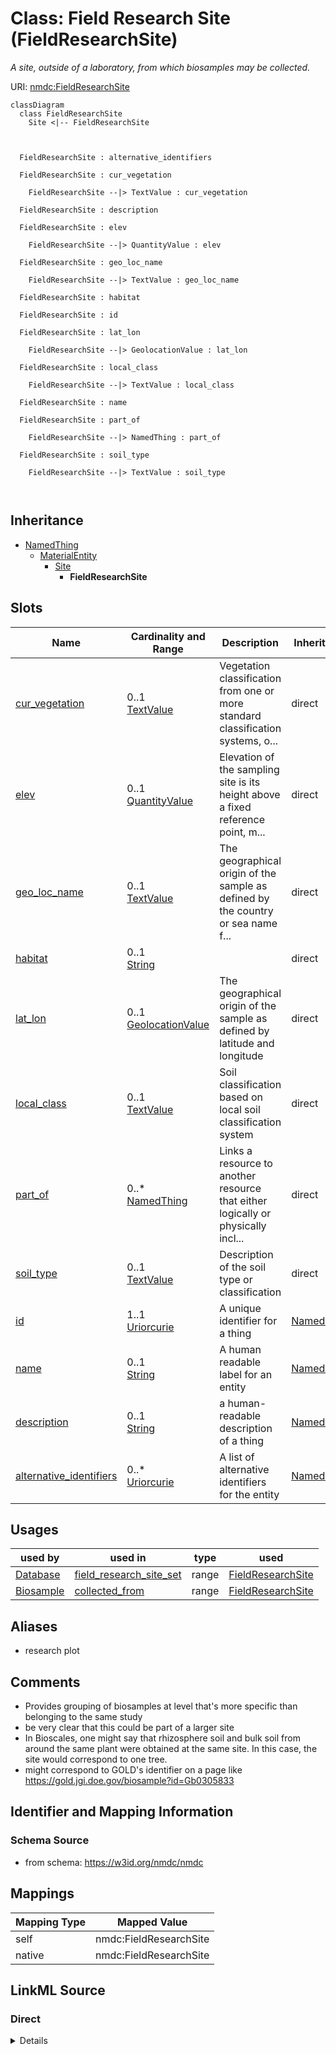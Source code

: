 # Class: Field Research Site (FieldResearchSite)


_A site, outside of a laboratory, from which biosamples may be collected._





URI: [nmdc:FieldResearchSite](https://w3id.org/nmdc/FieldResearchSite)















```mermaid
classDiagram
  class FieldResearchSite
    Site <|-- FieldResearchSite
    
    
    
  FieldResearchSite : alternative_identifiers
    
  FieldResearchSite : cur_vegetation
    
    FieldResearchSite --|> TextValue : cur_vegetation
    
  FieldResearchSite : description
    
  FieldResearchSite : elev
    
    FieldResearchSite --|> QuantityValue : elev
    
  FieldResearchSite : geo_loc_name
    
    FieldResearchSite --|> TextValue : geo_loc_name
    
  FieldResearchSite : habitat
    
  FieldResearchSite : id
    
  FieldResearchSite : lat_lon
    
    FieldResearchSite --|> GeolocationValue : lat_lon
    
  FieldResearchSite : local_class
    
    FieldResearchSite --|> TextValue : local_class
    
  FieldResearchSite : name
    
  FieldResearchSite : part_of
    
    FieldResearchSite --|> NamedThing : part_of
    
  FieldResearchSite : soil_type
    
    FieldResearchSite --|> TextValue : soil_type
    
  

```






## Inheritance
* [NamedThing](NamedThing.md)
    * [MaterialEntity](MaterialEntity.md)
        * [Site](Site.md)
            * **FieldResearchSite**



## Slots

| Name | Cardinality and Range | Description | Inheritance |
| ---  | --- | --- | --- |
| [cur_vegetation](cur_vegetation.md) | 0..1 <br/> [TextValue](TextValue.md) | Vegetation classification from one or more standard classification systems, o... | direct |
| [elev](elev.md) | 0..1 <br/> [QuantityValue](QuantityValue.md) | Elevation of the sampling site is its height above a fixed reference point, m... | direct |
| [geo_loc_name](geo_loc_name.md) | 0..1 <br/> [TextValue](TextValue.md) | The geographical origin of the sample as defined by the country or sea name f... | direct |
| [habitat](habitat.md) | 0..1 <br/> [String](String.md) |  | direct |
| [lat_lon](lat_lon.md) | 0..1 <br/> [GeolocationValue](GeolocationValue.md) | The geographical origin of the sample as defined by latitude and longitude | direct |
| [local_class](local_class.md) | 0..1 <br/> [TextValue](TextValue.md) | Soil classification based on local soil classification system | direct |
| [part_of](part_of.md) | 0..* <br/> [NamedThing](NamedThing.md) | Links a resource to another resource that either logically or physically incl... | direct |
| [soil_type](soil_type.md) | 0..1 <br/> [TextValue](TextValue.md) | Description of the soil type or classification | direct |
| [id](id.md) | 1..1 <br/> [Uriorcurie](Uriorcurie.md) | A unique identifier for a thing | [NamedThing](NamedThing.md) |
| [name](name.md) | 0..1 <br/> [String](String.md) | A human readable label for an entity | [NamedThing](NamedThing.md) |
| [description](description.md) | 0..1 <br/> [String](String.md) | a human-readable description of a thing | [NamedThing](NamedThing.md) |
| [alternative_identifiers](alternative_identifiers.md) | 0..* <br/> [Uriorcurie](Uriorcurie.md) | A list of alternative identifiers for the entity | [NamedThing](NamedThing.md) |





## Usages

| used by | used in | type | used |
| ---  | --- | --- | --- |
| [Database](Database.md) | [field_research_site_set](field_research_site_set.md) | range | [FieldResearchSite](FieldResearchSite.md) |
| [Biosample](Biosample.md) | [collected_from](collected_from.md) | range | [FieldResearchSite](FieldResearchSite.md) |




## Aliases


* research plot



## Comments

* Provides grouping of biosamples at level that's more specific than belonging to the same study
* be very clear that this could be part of a larger site
* In Bioscales, one might say that rhizosphere soil and bulk soil from around the same plant were obtained at the same site. In this case, the site would correspond to one tree.
* might correspond to GOLD's identifier on a page like https://gold.jgi.doe.gov/biosample?id=Gb0305833

## Identifier and Mapping Information







### Schema Source


* from schema: https://w3id.org/nmdc/nmdc





## Mappings

| Mapping Type | Mapped Value |
| ---  | ---  |
| self | nmdc:FieldResearchSite |
| native | nmdc:FieldResearchSite |





## LinkML Source

<!-- TODO: investigate https://stackoverflow.com/questions/37606292/how-to-create-tabbed-code-blocks-in-mkdocs-or-sphinx -->

### Direct

<details>
```yaml
name: FieldResearchSite
description: A site, outside of a laboratory, from which biosamples may be collected.
title: Field Research Site
comments:
- Provides grouping of biosamples at level that's more specific than belonging to
  the same study
- be very clear that this could be part of a larger site
- In Bioscales, one might say that rhizosphere soil and bulk soil from around the
  same plant were obtained at the same site. In this case, the site would correspond
  to one tree.
- might correspond to GOLD's identifier on a page like https://gold.jgi.doe.gov/biosample?id=Gb0305833
from_schema: https://w3id.org/nmdc/nmdc
aliases:
- research plot
is_a: Site
slots:
- cur_vegetation
- elev
- geo_loc_name
- habitat
- lat_lon
- local_class
- part_of
- soil_type
slot_usage:
  id:
    name: id
    domain_of:
    - Biosample
    - Study
    - NamedThing
    - Activity
    required: true
    structured_pattern:
      syntax: '{id_nmdc_prefix}:frsite-{id_shoulder}-{id_blade}{id_version}{id_locus}'
      interpolated: true

```
</details>

### Induced

<details>
```yaml
name: FieldResearchSite
description: A site, outside of a laboratory, from which biosamples may be collected.
title: Field Research Site
comments:
- Provides grouping of biosamples at level that's more specific than belonging to
  the same study
- be very clear that this could be part of a larger site
- In Bioscales, one might say that rhizosphere soil and bulk soil from around the
  same plant were obtained at the same site. In this case, the site would correspond
  to one tree.
- might correspond to GOLD's identifier on a page like https://gold.jgi.doe.gov/biosample?id=Gb0305833
from_schema: https://w3id.org/nmdc/nmdc
aliases:
- research plot
is_a: Site
slot_usage:
  id:
    name: id
    domain_of:
    - Biosample
    - Study
    - NamedThing
    - Activity
    required: true
    structured_pattern:
      syntax: '{id_nmdc_prefix}:frsite-{id_shoulder}-{id_blade}{id_version}{id_locus}'
      interpolated: true
attributes:
  cur_vegetation:
    name: cur_vegetation
    annotations:
      expected_value:
        tag: expected_value
        value: current vegetation type
      occurrence:
        tag: occurrence
        value: '1'
    description: Vegetation classification from one or more standard classification
      systems, or agricultural crop
    title: current vegetation
    examples:
    - value: ''
    from_schema: https://w3id.org/nmdc/nmdc
    aliases:
    - current vegetation
    rank: 1000
    is_a: core field
    string_serialization: '{text}'
    slot_uri: MIXS:0000312
    multivalued: false
    alias: cur_vegetation
    owner: FieldResearchSite
    domain_of:
    - FieldResearchSite
    - Biosample
    range: TextValue
  elev:
    name: elev
    annotations:
      expected_value:
        tag: expected_value
        value: measurement value
    description: Elevation of the sampling site is its height above a fixed reference
      point, most commonly the mean sea level. Elevation is mainly used when referring
      to points on the earth's surface, while altitude is used for points above the
      surface, such as an aircraft in flight or a spacecraft in orbit.
    title: elevation
    examples:
    - value: 100 meter
    from_schema: https://w3id.org/nmdc/nmdc
    aliases:
    - elevation
    rank: 1000
    is_a: environment field
    slot_uri: MIXS:0000093
    multivalued: false
    alias: elev
    owner: FieldResearchSite
    domain_of:
    - FieldResearchSite
    - Biosample
    range: QuantityValue
  geo_loc_name:
    name: geo_loc_name
    annotations:
      expected_value:
        tag: expected_value
        value: 'country or sea name (INSDC or GAZ): region(GAZ), specific location
          name'
    description: The geographical origin of the sample as defined by the country or
      sea name followed by specific region name. Country or sea names should be chosen
      from the INSDC country list (http://insdc.org/country.html), or the GAZ ontology
      (http://purl.bioontology.org/ontology/GAZ)
    title: geographic location (country and/or sea,region)
    examples:
    - value: 'USA: Maryland, Bethesda'
    from_schema: https://w3id.org/nmdc/nmdc
    aliases:
    - geographic location (country and/or sea,region)
    rank: 1000
    is_a: environment field
    string_serialization: '{term}: {term}, {text}'
    slot_uri: MIXS:0000010
    multivalued: false
    alias: geo_loc_name
    owner: FieldResearchSite
    domain_of:
    - FieldResearchSite
    - Biosample
    range: TextValue
  habitat:
    name: habitat
    from_schema: https://w3id.org/nmdc/nmdc
    rank: 1000
    alias: habitat
    owner: FieldResearchSite
    domain_of:
    - FieldResearchSite
    - Biosample
    range: string
  lat_lon:
    name: lat_lon
    annotations:
      expected_value:
        tag: expected_value
        value: decimal degrees,  limit to 8 decimal points
    description: The geographical origin of the sample as defined by latitude and
      longitude. The values should be reported in decimal degrees and in WGS84 system
    title: geographic location (latitude and longitude)
    examples:
    - value: 50.586825 6.408977
    from_schema: https://w3id.org/nmdc/nmdc
    aliases:
    - geographic location (latitude and longitude)
    rank: 1000
    is_a: environment field
    string_serialization: '{float} {float}'
    slot_uri: MIXS:0000009
    multivalued: false
    alias: lat_lon
    owner: FieldResearchSite
    domain_of:
    - FieldResearchSite
    - Biosample
    range: GeolocationValue
  local_class:
    name: local_class
    annotations:
      expected_value:
        tag: expected_value
        value: local classification name
      occurrence:
        tag: occurrence
        value: '1'
    description: Soil classification based on local soil classification system
    title: soil_taxonomic/local classification
    examples:
    - value: ''
    from_schema: https://w3id.org/nmdc/nmdc
    aliases:
    - soil_taxonomic/local classification
    rank: 1000
    is_a: core field
    string_serialization: '{text}'
    slot_uri: MIXS:0000330
    multivalued: false
    alias: local_class
    owner: FieldResearchSite
    domain_of:
    - FieldResearchSite
    - Biosample
    range: TextValue
  part_of:
    name: part_of
    description: Links a resource to another resource that either logically or physically
      includes it.
    from_schema: https://w3id.org/nmdc/nmdc
    aliases:
    - is part of
    rank: 1000
    domain: NamedThing
    slot_uri: dcterms:isPartOf
    multivalued: true
    alias: part_of
    owner: FieldResearchSite
    domain_of:
    - FieldResearchSite
    - Biosample
    - Study
    - OmicsProcessing
    - WorkflowExecutionActivity
    range: NamedThing
  soil_type:
    name: soil_type
    annotations:
      expected_value:
        tag: expected_value
        value: ENVO_00001998
      occurrence:
        tag: occurrence
        value: '1'
    description: Description of the soil type or classification. This field accepts
      terms under soil (http://purl.obolibrary.org/obo/ENVO_00001998).  Multiple terms
      can be separated by pipes.
    title: soil type
    examples:
    - value: plinthosol [ENVO:00002250]
    from_schema: https://w3id.org/nmdc/nmdc
    aliases:
    - soil type
    rank: 1000
    is_a: core field
    string_serialization: '{termLabel} {[termID]}'
    slot_uri: MIXS:0000332
    multivalued: false
    alias: soil_type
    owner: FieldResearchSite
    domain_of:
    - FieldResearchSite
    - Biosample
    range: TextValue
  id:
    name: id
    description: A unique identifier for a thing. Must be either a CURIE shorthand
      for a URI or a complete URI
    from_schema: https://w3id.org/nmdc/nmdc
    rank: 1000
    identifier: true
    alias: id
    owner: FieldResearchSite
    domain_of:
    - Biosample
    - Study
    - NamedThing
    - Activity
    range: uriorcurie
    required: true
    pattern: ^[a-zA-Z0-9][a-zA-Z0-9_\.]+:[a-zA-Z0-9_][a-zA-Z0-9_\-\/\.,]*$
    structured_pattern:
      syntax: '{id_nmdc_prefix}:frsite-{id_shoulder}-{id_blade}{id_version}{id_locus}'
      interpolated: true
  name:
    name: name
    description: A human readable label for an entity
    from_schema: https://w3id.org/nmdc/nmdc
    rank: 1000
    alias: name
    owner: FieldResearchSite
    domain_of:
    - Protocol
    - NamedThing
    - PersonValue
    - Activity
    range: string
  description:
    name: description
    description: a human-readable description of a thing
    from_schema: https://w3id.org/nmdc/nmdc
    rank: 1000
    slot_uri: dcterms:description
    alias: description
    owner: FieldResearchSite
    domain_of:
    - Study
    - NamedThing
    - ImageValue
    range: string
  alternative_identifiers:
    name: alternative_identifiers
    description: A list of alternative identifiers for the entity.
    from_schema: https://w3id.org/nmdc/nmdc
    rank: 1000
    multivalued: true
    alias: alternative_identifiers
    owner: FieldResearchSite
    domain_of:
    - Biosample
    - Study
    - NamedThing
    - MetaboliteQuantification
    range: uriorcurie
    pattern: ^[a-zA-Z0-9][a-zA-Z0-9_\.]+:[a-zA-Z0-9_][a-zA-Z0-9_\-\/\.,]*$

```
</details>